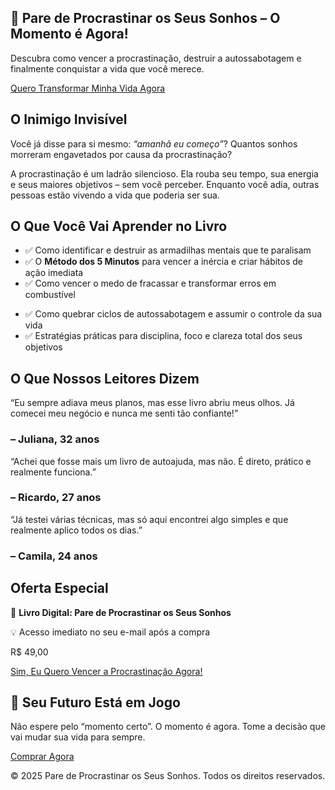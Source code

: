 <html lang="pt-br">
<head>
  <meta charset="UTF-8" />
  <meta name="viewport" content="width=device-width, initial-scale=1.0" />
  <title>Pare de Procrastinar os Seus Sonhos</title>
  <script src="https://cdn.tailwindcss.com"></script>
</head>
<body class="bg-gray-50 text-gray-800">
  <!-- Hero -->
  <section class="bg-pink-600 text-white py-16 text-center px-6">
    <h1 class="text-4xl font-extrabold mb-4">🚨 Pare de Procrastinar os Seus Sonhos – O Momento é Agora!</h1>
    <p class="text-lg max-w-2xl mx-auto">Descubra como vencer a procrastinação, destruir a autossabotagem e finalmente conquistar a vida que você merece.</p>
    <a href="https://pay.kiwify.com.br/LezFCsX"
       class="inline-block mt-6 bg-white text-pink-600 font-semibold py-3 px-8 rounded-2xl shadow-md hover:bg-gray-100 transition">
       Quero Transformar Minha Vida Agora
    </a>
  </section>

  <!-- Inimigo Invisível -->
  <section class="max-w-5xl mx-auto py-16 px-6 text-center">
    <h2 class="text-3xl font-bold mb-6">O Inimigo Invisível</h2>
    <p class="text-lg text-gray-700">Você já disse para si mesmo: <em>“amanhã eu começo”</em>? Quantos sonhos morreram engavetados por causa da procrastinação?</p>
    <p class="mt-4 text-lg text-gray-700">A procrastinação é um ladrão silencioso. Ela rouba seu tempo, sua energia e seus maiores objetivos – sem você perceber. Enquanto você adia, <span class="font-semibold">outras pessoas estão vivendo a vida que poderia ser sua</span>.</p>
  </section>

  <!-- Benefícios -->
  <section class="bg-white py-16 px-6">
    <div class="max-w-5xl mx-auto text-center">
      <h2 class="text-3xl font-bold mb-8">O Que Você Vai Aprender no Livro</h2>
      <div class="grid md:grid-cols-2 gap-8 text-left">
        <ul class="space-y-4 text-lg">
          <li>✅ Como identificar e destruir as armadilhas mentais que te paralisam</li>
          <li>✅ O <strong>Método dos 5 Minutos</strong> para vencer a inércia e criar hábitos de ação imediata</li>
          <li>✅ Como vencer o medo de fracassar e transformar erros em combustível</li>
        </ul>
        <ul class="space-y-4 text-lg">
          <li>✅ Como quebrar ciclos de autossabotagem e assumir o controle da sua vida</li>
          <li>✅ Estratégias práticas para disciplina, foco e clareza total dos seus objetivos</li>
        </ul>
      </div>
    </div>
  </section>

  <!-- Prova Social -->
  <section class="bg-pink-50 py-16 px-6">
    <div class="max-w-5xl mx-auto">
      <h2 class="text-3xl font-bold text-center mb-10">O Que Nossos Leitores Dizem</h2>
      <div class="grid md:grid-cols-3 gap-8">
        <div class="bg-white p-6 rounded-2xl shadow">
          <p class="italic">“Eu sempre adiava meus planos, mas esse livro abriu meus olhos. Já comecei meu negócio e nunca me senti tão confiante!”</p>
          <h3 class="mt-4 font-semibold">– Juliana, 32 anos</h3>
        </div>
        <div class="bg-white p-6 rounded-2xl shadow">
          <p class="italic">“Achei que fosse mais um livro de autoajuda, mas não. É direto, prático e realmente funciona.”</p>
          <h3 class="mt-4 font-semibold">– Ricardo, 27 anos</h3>
        </div>
        <div class="bg-white p-6 rounded-2xl shadow">
          <p class="italic">“Já testei várias técnicas, mas só aqui encontrei algo simples e que realmente aplico todos os dias.”</p>
          <h3 class="mt-4 font-semibold">– Camila, 24 anos</h3>
        </div>
      </div>
    </div>
  </section>

  <!-- Oferta -->
  <section id="oferta" class="bg-white py-16 px-6 text-center">
    <h2 class="text-3xl font-bold mb-6">Oferta Especial</h2>
    <p class="text-lg text-gray-700">📘 <strong>Livro Digital: Pare de Procrastinar os Seus Sonhos</strong></p>
    <p class="text-lg text-gray-700">💡 Acesso imediato no seu e-mail após a compra</p>
    <p class="text-4xl font-extrabold text-pink-600 mt-4">R$ 49,00</p>
    <a href="https://pay.kiwify.com.br/LezFCsX"
       class="inline-block mt-6 bg-pink-600 hover:bg-pink-700 text-white font-semibold py-4 px-10 rounded-2xl shadow-md transition">
       Sim, Eu Quero Vencer a Procrastinação Agora!
    </a>
  </section>

  <!-- Chamada Final -->
  <section id="cta" class="bg-pink-600 text-white py-16 text-center px-6">
    <h2 class="text-3xl font-extrabold">🚀 Seu Futuro Está em Jogo</h2>
    <p class="mt-4 text-lg max-w-2xl mx-auto">
      Não espere pelo “momento certo”. O momento é <span class="font-bold">agora</span>. 
      Tome a decisão que vai mudar sua vida para sempre.
    </p>
    <a href="https://pay.kiwify.com.br/LezFCsX"
       class="inline-block mt-6 bg-white text-pink-600 font-semibold py-4 px-12 rounded-2xl shadow-md hover:bg-gray-100 transition">
       Comprar Agora
    </a>
  </section>

  <!-- Rodapé -->
  <footer class="bg-gray-900 text-gray-400 py-6 text-center text-sm">
    <p>&copy; 2025 Pare de Procrastinar os Seus Sonhos. Todos os direitos reservados.</p>
  </footer>
</body>
</html>

